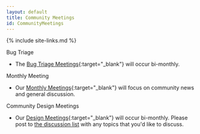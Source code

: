 ```yaml
---
layout: default
title: Community Meetings
id: CommunityMeetings
---
```

{% include site-links.md %}

Bug Triage
* The [Bug Triage Meetings]({{wiki}}/Bug-Triage){:target="_blank"} will occur bi-monthly.


Monthly Meeting
* Our [Monthly Meetings]({{wiki}}/Monthly-Meeting){:target="_blank"} will focus on community news and general discussion.


Community Design Meetings
* Our [Design Meetings]({{wiki}}/Design-Meeting){:target="_blank"} will occur bi-monthly. Please post to [the discussion list](mailto:discuss@edk2.groups.io) with any topics that you'd like to discuss.
